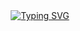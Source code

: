 <div align="center">
  <a href="https://git.io/typing-svg">
    <img src="https://readme-typing-svg.demolab.com?font=Monospace&pause=1000&color=ffffff&width=435&lines=Here+you+won't+find+anything+(･⁠ ⁠〰⁠ ⁠･)" alt="Typing SVG" />
  </a>
</div>

